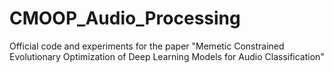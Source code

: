 # CMOOP_Audio_Processing
Official code and experiments for the paper "Memetic Constrained Evolutionary Optimization of Deep Learning Models for Audio Classification"
